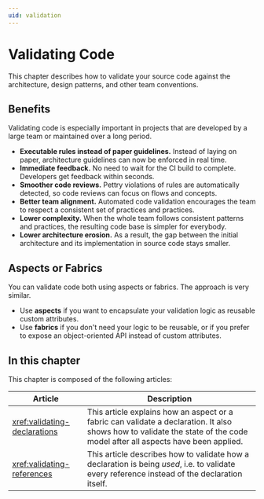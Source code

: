 ```yaml
---
uid: validation
---
```


# Validating Code

This chapter describes how to validate your source code against the architecture, design patterns, and other team conventions.

## Benefits

Validating code is especially important in projects that are developed by a large team or maintained over a long period.

* **Executable rules instead of paper guidelines.** Instead of laying on paper, architecture guidelines can now be enforced in real time.
* **Immediate feedback.** No need to wait for the CI build to complete. Developers get feedback within seconds.
* **Smoother code reviews.** Pettry violations of rules are automatically detected, so code reviews can focus on flows and concepts.
* **Better team alignment.** Automated code validation encourages the team to respect a consistent set of practices and practices.
* **Lower complexity.** When the whole team follows consistent patterns and practices, the resulting code base is simpler for everybody.
* **Lower architecture erosion.** As a result, the gap between the initial architecture and its implementation in source code stays smaller.

## Aspects or Fabrics

You can validate code both using aspects or fabrics. The approach is very similar.

* Use **aspects** if you want to encapsulate your validation logic as reusable custom attributes.
* Use **fabrics** if you don't need your logic to be reusable, or if you prefer to expose an object-oriented API instead of custom attributes.

## In this chapter
This chapter is composed of the following articles:

| Article | Description |
|--|--|
| <xref:validating-declarations> | This article explains how an aspect or a fabric can validate a declaration. It also shows how to validate the state of the code model after all aspects have been applied.
| <xref:validating-references> | This article describes how to validate how a declaration is being _used_, i.e. to validate every reference instead of the declaration itself.



